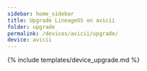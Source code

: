 ```yaml
---
sidebar: home_sidebar
title: Upgrade LineageOS on avicii
folder: upgrade
permalink: /devices/avicii/upgrade/
device: avicii
---
```

{% include templates/device_upgrade.md %}
